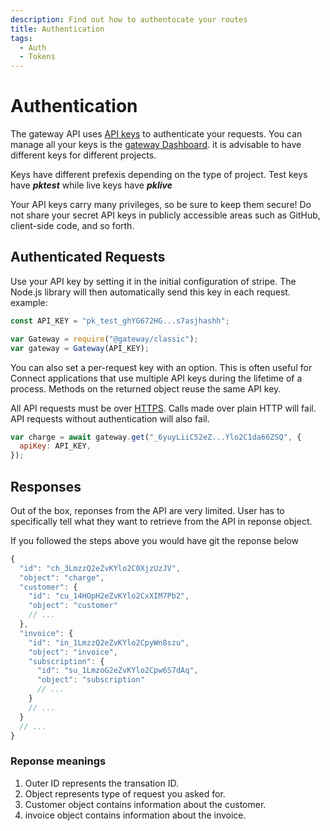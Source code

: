 ```yaml
---
description: Find out how to authentocate your routes
title: Authentication
tags:
  - Auth
  - Tokens
---
```


# Authentication

The gateway API uses [API keys](https://payme-dashboard.vercel.app) to authenticate your requests. You can manage all your keys is the [gateway Dashboard](https://payme-dashboard.vercel.app). it is advisable to have different keys for different projects.

Keys have different prefexis depending on the type of project. Test keys have **_pk*test*_** while live keys have **_pk*live*_**

Your API keys carry many privileges, so be sure to keep them secure! Do not share your secret API keys in publicly accessible areas such as GitHub, client-side code, and so forth.

## Authenticated Requests

Use your API key by setting it in the initial configuration of stripe. The Node.js library will then automatically send this key in each request. example:

```js title="gateway.js"
const API_KEY = "pk_test_ghYG672HG...s7asjhashh";

var Gateway = require("@gateway/classic");
var gateway = Gateway(API_KEY);
```

You can also set a per-request key with an option. This is often useful for Connect applications that use multiple API keys during the lifetime of a process. Methods on the returned object reuse the same API key.

All API requests must be over [HTTPS](en.wikipedia.org/wiki/HTTP_Secure). Calls made over plain HTTP will fail. API requests without authentication will also fail.

```js title="Per-Request api key"
var charge = await gateway.get("_6yuyLiiC52eZ...Ylo2C1da66ZSQ", {
  apiKey: API_KEY,
});
```

## Responses

Out of the box, reponses from the API are very limited. User has to specifically tell what they want to retrieve from the API in reponse object.

If you followed the steps above you would have git the reponse below

```js title="Example response object"
{
  "id": "ch_3LmzzQ2eZvKYlo2C0XjzUzJV",
  "object": "charge",
  "customer": {
    "id": "cu_14HOpH2eZvKYlo2CxXIM7Pb2",
    "object": "customer"
    // ...
  },
  "invoice": {
    "id": "in_1LmzzQ2eZvKYlo2CpyWn8szu",
    "object": "invoice",
    "subscription": {
      "id": "su_1LmzoG2eZvKYlo2Cpw6S7dAq",
      "object": "subscription"
      // ...
    }
    // ...
  }
  // ...
}
```

### Reponse meanings

1. Outer ID represents the transation ID.
1. Object represents type of request you asked for.
1. Customer object contains information about the customer.
1. invoice object contains information about the invoice.
